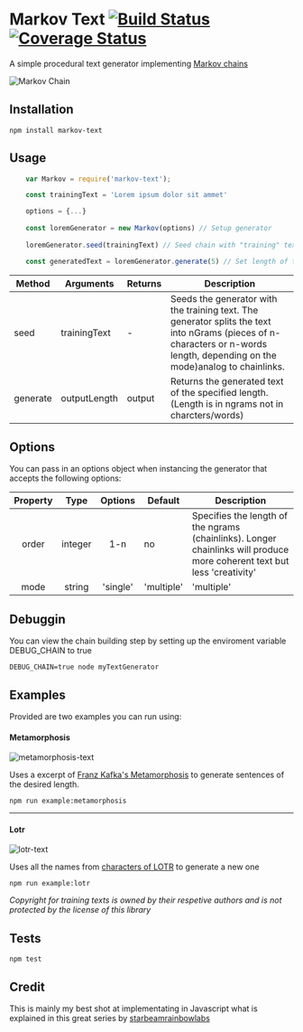 Markov Text [![Build Status](https://travis-ci.org/vilvadot/markov-text.svg?branch=master)](https://travis-ci.org/vilvadot/markov-text) [![Coverage Status](https://coveralls.io/repos/github/vilvadot/markov-text/badge.svg)](https://coveralls.io/github/vilvadot/markov-text)
=========

A simple procedural text generator implementing [Markov chains](http://setosa.io/ev/markov-chains/)

![Markov Chain](https://media.giphy.com/media/gH6I5QWnIZjy0/giphy.gif)

## Installation

    npm install markov-text


## Usage
```js
    var Markov = require('markov-text');

    const trainingText = 'Lorem ipsum dolor sit ammet'

    options = {...}
    
    const loremGenerator = new Markov(options) // Setup generator
    
    loremGenerator.seed(trainingText) // Seed chain with "training" text

    const generatedText = loremGenerator.generate(5) // Set length of the generated output.
```

| Method    | Arguments             | Returns        | Description                                                                                                                                                                   |
|-----------|-----------------------|----------------|-------------------------------------------------------------------------------------------------------------------------------------------------------------------------------|
|  seed     | trainingText<String>  |        -       |  Seeds the generator with the training text. The generator splits the text into nGrams (pieces of n-characters or n-words length, depending on the mode)analog to chainlinks. |
|  generate | outputLength<Integer> | output<String> | Returns the generated text of the specified length. (Length is in ngrams not in charcters/words)                                                                              |

## Options

You can pass in an options object when instancing the generator that accepts the following options:

| Property |   Type  |         Options        | Default    | Description                                                                                                                                                                      |
|:--------:|:-------:|:----------------------:|------------|----------------------------------------------------------------------------------------------------------------------------------------------------------------------------------|
|   order  | integer |           1-n          |     no     | Specifies the length of the ngrams (chainlinks). Longer chainlinks will produce more coherent text but less 'creativity'                                                         |
|   mode   |  string | 'single' | 'multiple'  | 'multiple' |  Single mode will generate single words and will use training text as single independent words. Multiple mode will generate sentences and will use training text as word blocks. |

## Debuggin

You can view the chain building step by setting up the enviroment variable DEBUG_CHAIN to true

    DEBUG_CHAIN=true node myTextGenerator

## Examples

Provided are two examples you can run using:

#### Metamorphosis

![metamorphosis-text](https://user-images.githubusercontent.com/8507571/50779400-819b0b80-12a0-11e9-960d-9900ccacf6b4.gif)

  Uses a excerpt of [Franz Kafka's Metamorphosis](http://www.gutenberg.org/ebooks/5200)  to generate sentences of the desired length.

    npm run example:metamorphosis


---

#### Lotr

![lotr-text](https://user-images.githubusercontent.com/8507571/50779159-ed30a900-129f-11e9-93b9-f06c035e5f02.gif)

  Uses all the names from [characters of LOTR](https://en.wikipedia.org/wiki/List_of_Middle-earth_characters) to generate a new one

    npm run example:lotr


  _Copyright for training texts is owned by their respetive authors and is not protected by the license of this library_

## Tests

    npm test
    
## Credit

This is mainly my best shot at implementating in Javascript what is explained in this great series by [starbeamrainbowlabs](https://starbeamrainbowlabs.com/blog/article.php?article=posts/236-Markov-Chain-Part-1-N-Grams.html) 
